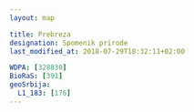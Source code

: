 ```yaml
---
layout: map

title: Prebreza
designation: Spomenik prirode
last_modified_at: 2018-07-29T18:32:11+02:00

WDPA: [328830]
BioRaS: [391]
geoSrbija:
  L1_183: [176]
---
```

